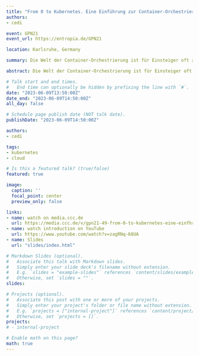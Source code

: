 ```yaml
---
title: "From 0 to Kubernetes. Eine Einführung zur Container-Orchestrierung mit praktischen Antworten auf die häufigsten Fragen wie “warum?” Oder “wann?”"
authors:
- cedi

event: GPN21
event_url: https://entropia.de/GPN21

location: Karlsruhe, Germany

summary: Die Welt der Container-Orchestrierung ist für Einsteiger oft zunächst abschreckend! Aber in diesem Vortrag werden wir uns auf eine Reise durch die Entwicklung des Infrastrukturmanagements begeben, von "bare metal" und virtuellen Maschinen bis hin zur modernen Welt der Container und ihrer Orchestrierung.

abstract: Die Welt der Container-Orchestrierung ist für Einsteiger oft zunächst abschreckend! Aber in diesem Vortrag werden wir uns auf eine Reise durch die Entwicklung des Infrastrukturmanagements begeben, von "bare metal" und virtuellen Maschinen bis hin zur modernen Welt der Container und ihrer Orchestrierung. Nachdem wir die Geschichte kennengelernt haben werden die Anwendungsfälle beleuchten und sprechen über die ersten Schritte in der Kubernetes Welt. In diesem einfühlsamen und unterhaltsamen Vortrag werden wir gemeinsam die Grundlagen der Container-Orchestrierung mit Kubernetes erforschen. Zunächst legen wir ein solides Fundament, indem wir die grundlegenden Konzepte und die Geschichte dieser aufstrebenden Technologie betrachten. Damit schaffen wir das nötige Verständnis, um uns anschließend den praktischen Aspekten zuzuwenden. Sobald wir uns auf sicherem Terrain bewegen, widmen wir uns den wichtigsten Schritten, um in die Welt von Kubernetes einzusteigen. Dazu teilen wir hilfreiche Tipps und Einblicke, die euch dabei unterstützen, gängige Stolpersteine zu umgehen und diese beeindruckende Technologie selbstbewusst einzusetzen. Unser erster Schwerpunkt liegt auf der Einrichtung eines funktionierenden Kubernetes-Clusters. Wir zeigen euch Schritt für Schritt, wie ihr euer eigenes Cluster aufbauen könnt und worauf ihr dabei achten solltet. Nachdem wir die Grundlagen des Cluster-Aufbaus vermittelt haben, widmen wir uns dem Deployment von Workloads. Wir erklären, wie ihr eure Anwendungen und Dienste erfolgreich in Kubernetes bereitstellen könnt und wie ihr dafür sorgt, dass sie stabil und performant laufen. Anhand von Best-Practice-Beispielen zeigen wir euch, welche bewährten Methoden und Tools ihr nutzen könnt, um euren Kubernetes-Cluster effizient und sicher zu betreiben. Wir beschäftigen uns mit der langfristigen Verwaltung eurer Workloads in Kubernetes. Dabei setzen wir auf reproduzierbare Deployments basierend auf dem GitOps-Workflow, um eine zuverlässige und effiziente Nutzung sicherzustellen. Wir erklären, was GitOps ist, wie es funktioniert und welche Vorteile es bietet. Außerdem geben wir euch praktische Ratschläge und Beispiele, wie ihr GitOps in eurem eigenen Kubernetes-Cluster implementieren und erfolgreich nutzen könnt. Insgesamt bietet dieser Vortrag eine umfassende und gleichzeitig leicht verständliche Einführung in die Welt von Kubernetes und Container-Orchestrierung. Dabei legen wir besonderen Wert darauf, dass die Teilnehmerinnen und Teilnehmer die Informationen gut aufnehmen und direkt in die Praxis umsetzen können. Unser Ziel ist es, euch dabei zu unterstützen, die Vorteile dieser innovativen Technologie voll auszuschöpfen und eure Infrastruktur effektiv und zukunftssicher zu gestalten.

# Talk start and end times.
#   End time can optionally be hidden by prefixing the line with `#`.
date: "2023-06-09T13:50:00Z"
date_end: "2023-06-09T14:50:00Z"
all_day: false

# Schedule page publish date (NOT talk date).
publishDate: "2023-06-09T14:50:00Z"

authors:
- cedi

tags:
- kubernetes
- cloud

# Is this a featured talk? (true/false)
featured: true

image:
  caption: ''
  focal_point: center
  preview_only: false

links:
- name: watch on media.ccc.de
  url: https://media.ccc.de/v/gpn21-49-from-0-to-kubernetes-eine-einfhrung-zur-container-orchestrierung-mit-praktischen-antworten-auf-die-hufigsten-fragen-wie-warum-oder-wann-
- name: watch introduction on YouTube
  url: https://www.youtube.com/watch?v=zagRNq-68UA
- name: Slides
  url: "slides/index.html"

# Markdown Slides (optional).
#   Associate this talk with Markdown slides.
#   Simply enter your slide deck's filename without extension.
#   E.g. `slides = "example-slides"` references `content/slides/example-slides.md`.
#   Otherwise, set `slides = ""`.
slides:

# Projects (optional).
#   Associate this post with one or more of your projects.
#   Simply enter your project's folder or file name without extension.
#   E.g. `projects = ["internal-project"]` references `content/project/deep-learning/index.md`.
#   Otherwise, set `projects = []`.
projects:
# - internal-project

# Enable math on this page?
math: true
---
```

